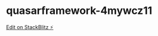 # quasarframework-4mywcz11

[Edit on StackBlitz ⚡️](https://stackblitz.com/edit/quasarframework-arh7ur)